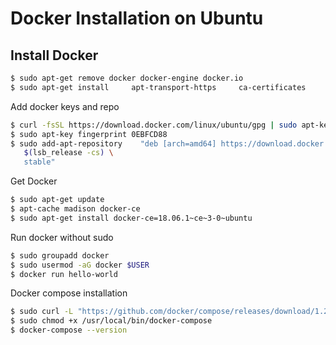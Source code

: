 # Docker Installation on Ubuntu

## Install Docker

```sh
$ sudo apt-get remove docker docker-engine docker.io
$ sudo apt-get install     apt-transport-https     ca-certificates     curl     software-properties-common
```
Add docker keys and repo
```sh
$ curl -fsSL https://download.docker.com/linux/ubuntu/gpg | sudo apt-key add -
$ sudo apt-key fingerprint 0EBFCD88
$ sudo add-apt-repository    "deb [arch=amd64] https://download.docker.com/linux/ubuntu \
   $(lsb_release -cs) \
   stable"
```

Get Docker
```sh
$ sudo apt-get update
$ apt-cache madison docker-ce
$ sudo apt-get install docker-ce=18.06.1~ce~3-0~ubuntu
```

Run docker without sudo
```sh
$ sudo groupadd docker
$ sudo usermod -aG docker $USER
$ docker run hello-world
```

Docker compose installation
```sh
$ sudo curl -L "https://github.com/docker/compose/releases/download/1.23.1/docker-compose-$(uname -s)-$(uname -m)" -o /usr/local/bin/docker-compose
$ sudo chmod +x /usr/local/bin/docker-compose
$ docker-compose --version
```
